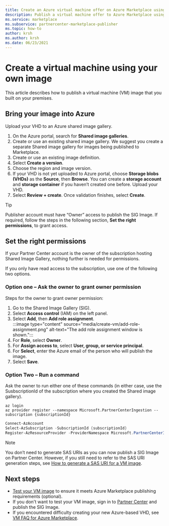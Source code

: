 ```yaml
---
title: Create an Azure virtual machine offer on Azure Marketplace using your own image
description: Publish a virtual machine offer to Azure Marketplace using your own image.
ms.service: marketplace 
ms.subservice: partnercenter-marketplace-publisher
ms.topic: how-to
author: krsh
ms.author: krsh
ms.date: 06/23/2021
---
```


# Create a virtual machine using your own image

This article describes how to publish a virtual machine (VM) image that you built on your premises.

## Bring your image into Azure

Upload your VHD to an Azure shared image gallery.

1. On the Azure portal, search for **Shared image galleries**.
2. Create or use an existing shared image gallery. We suggest you create a separate Shared image gallery for images being published to Marketplace.
3. Create or use an existing image definition.
4. Select **Create a version**.
5. Choose the region and image version.
6. If your VHD is not yet uploaded to Azure portal, choose **Storage blobs (VHDs)** as the **Source**, then **Browse**. You can create a **storage account** and **storage container** if you haven’t created one before. Upload your VHD.
7. Select **Review + create**. Once validation finishes, select **Create**.

> [!TIP]
> Publisher account must have “Owner” access to publish the SIG Image. If required, follow the steps in the following section, **Set the right permissions**, to grant access.

## Set the right permissions

If your Partner Center account is the owner of the subscription hosting Shared Image Gallery, nothing further is needed for permissions.

If you only have read access to the subscription, use one of the following two options.

### Option one – Ask the owner to grant owner permission

Steps for the owner to grant owner permission:

1. Go to the Shared Image Gallery (SIG).
2. Select **Access control** (IAM) on the left panel.
3. Select **Add**, then **Add role assignment**.<br>
    :::image type="content" source="media/create-vm/add-role-assignment.png" alt-text="The add role assignment window is shown.":::
1. For **Role**, select **Owner**.
1. For **Assign access to**, select **User, group, or service principal**.
1. For **Select**, enter the Azure email of the person who will publish the image.
1. Select **Save**.

### Option Two – Run a command

Ask the owner to run either one of these commands (in either case, use the SusbscriptionId of the subscription where you created the Shared image gallery).

```azurecli
az login
az provider register --namespace Microsoft.PartnerCenterIngestion --subscription {subscriptionId}
```
 
```powershell
Connect-AzAccount
Select-AzSubscription -SubscriptionId {subscriptionId}
Register-AzResourceProvider -ProviderNamespace Microsoft.PartnerCenterIngestion
```

> [!NOTE]
> You don’t need to generate SAS URIs as you can now publish a SIG Image on Partner Center. However, if you still need to refer to the SAS URI generation steps, see [How to generate a SAS URI for a VM image](azure-vm-get-sas-uri.md).

## Next steps

- [Test your VM image](azure-vm-image-test.md) to ensure it meets Azure Marketplace publishing requirements (optional).
- If you don't want to test your VM image, sign in to [Partner Center](https://go.microsoft.com/fwlink/?linkid=2165935) and publish the SIG Image.
- If you encountered difficulty creating your new Azure-based VHD, see [VM FAQ for Azure Marketplace](azure-vm-create-faq.yml).
